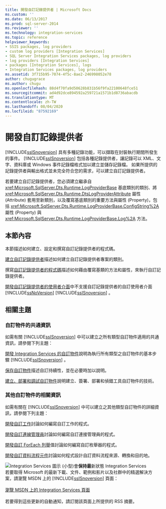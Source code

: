 ```yaml
---
title: 開發自訂記錄提供者 | Microsoft Docs
ms.custom: ''
ms.date: 06/13/2017
ms.prod: sql-server-2014
ms.reviewer: ''
ms.technology: integration-services
ms.topic: reference
helpviewer_keywords:
- SSIS packages, log providers
- custom log providers [Integration Services]
- SQL Server Integration Services packages, log providers
- log providers [Integration Services]
- packages [Integration Services], logs
- Integration Services packages, log providers
ms.assetid: 3f715b95-7074-4f5c-8ae2-246998052e78
author: chugugrace
ms.author: chugu
ms.openlocfilehash: 88d4f70fa9d50628b831b56f9fa22100648fce51
ms.sourcegitcommit: ad4d92dce894592a259721a1571b1d8736abacdb
ms.translationtype: MT
ms.contentlocale: zh-TW
ms.lasthandoff: 08/04/2020
ms.locfileid: "87592169"
---
```

# <a name="developing-a-custom-log-provider"></a>開發自訂記錄提供者
  [!INCLUDE[ssISnoversion](../../../includes/ssisnoversion-md.md)] 具有多種記錄功能，可以擷取在封裝執行期間所發生的事件。 [!INCLUDE[ssISnoversion](../../../includes/ssisnoversion-md.md)] 包括各種記錄提供者，讓記錄可以 XML、文字、資料庫或 Windows 事件記錄檔格式加以建立並儲存記錄檔。 如果所提供的記錄提供者與輸出格式並未完全符合您的需求，可以建立自訂記錄提供者。

 若要建立自訂記錄提供者，您必須建立繼承自 <xref:Microsoft.SqlServer.Dts.Runtime.LogProviderBase> 基底類別的類別、將 <xref:Microsoft.SqlServer.Dts.Runtime.DtsLogProviderAttribute> 屬性 (Attribute) 套用至新類別，以及覆寫基底類別的重要方法與屬性 (Property)，包括 <xref:Microsoft.SqlServer.Dts.Runtime.LogProviderBase.ConfigString%2A> 屬性 (Property) 與 <xref:Microsoft.SqlServer.Dts.Runtime.LogProviderBase.Log%2A> 方法。

## <a name="in-this-section"></a>本節內容
 本節描述如何建立、設定和撰寫自訂記錄提供者的程式碼。

 [建立自訂記錄提供者](creating-a-custom-log-provider.md)描述如何建立自訂記錄提供者專案的類別。

 撰寫[自訂記錄提供者的程式碼](coding-a-custom-log-provider.md)描述如何藉由覆寫基類的方法和屬性，來執行自訂記錄提供者。

 [開發自訂記錄提供者的使用者介面](developing-a-user-interface-for-a-custom-log-provider.md)中不支援自訂記錄提供者的自訂使用者介面 [!INCLUDE[ssNoVersion](../../../includes/ssnoversion-md.md)] [!INCLUDE[ssISnoversion](../../../includes/ssisnoversion-md.md)] 。

## <a name="related-topics"></a>相關主題

### <a name="information-common-to-all-custom-objects"></a>自訂物件的共通資訊
 如需有關 [!INCLUDE[ssISnoversion](../../../includes/ssisnoversion-md.md)] 中可以建立之所有類型自訂物件適用的共通資訊，請參閱下列主題：

 [開發 Integration Services 的自訂物件](../developing-custom-objects-for-integration-services.md)說明為執行所有類型之自訂物件的基本步驟 [!INCLUDE[ssISnoversion](../../../includes/ssisnoversion-md.md)] 。

 [保存自訂物件](../persisting-custom-objects.md)描述自訂持續性，並在必要時加以說明。

 [建立、部署和調試自訂物件](../building-deploying-and-debugging-custom-objects.md)說明建立、簽署、部署和偵錯工具自訂物件的技術。

### <a name="information-about-other-custom-objects"></a>其他自訂物件的相關資訊
 如需有關在 [!INCLUDE[ssISnoversion](../../../includes/ssisnoversion-md.md)] 中可以建立之其他類型自訂物件的詳細資訊，請參閱下列主題：

 [開發自訂工作](../task/developing-a-custom-task.md)討論如何編寫自訂工作的程式。

 [開發自訂連線管理員](../connection-manager/developing-a-custom-connection-manager.md)討論如何編寫自訂連接管理員的程式。

 [開發自訂 ForEach 列舉](../foreach-enumerator/developing-a-custom-foreach-enumerator.md)值討論如何編寫自訂枚舉器的程式。

 [開發自訂資料流程元件](../data-flow/developing-a-custom-data-flow-component.md)討論如何程式設計自訂資料流程來源、轉換和目的地。

![Integration Services 圖示 (小型) ](../../media/dts-16.gif "Integration Services 圖示 (小)")會**保持最**新狀態 Integration Services  <br /> 若要取得 Microsoft 的最新下載、文件、範例和影片以及社群中的精選解決方案，請瀏覽 MSDN 上的 [!INCLUDE[ssISnoversion](../../../includes/ssisnoversion-md.md)] 頁面：<br /><br /> [瀏覽 MSDN 上的 Integration Services 頁面](https://go.microsoft.com/fwlink/?LinkId=136655)<br /><br /> 若要得到這些更新的自動通知，請訂閱該頁面上所提供的 RSS 摘要。


